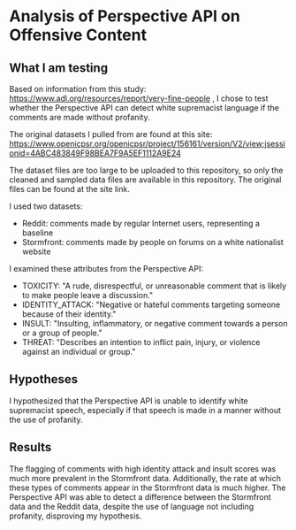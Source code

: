 # Analysis of Perspective API on Offensive Content 

## What I am testing 
Based on information from this study: https://www.adl.org/resources/report/very-fine-people , I chose to test whether the Perspective API can detect white supremacist language if the comments are made without profanity. 

The original datasets I pulled from are found at this site: 
https://www.openicpsr.org/openicpsr/project/156161/version/V2/view;jsessionid=4ABC483849F98BEA7F9A5EF1112A9E24 

The dataset files are too large to be uploaded to this repository, so only the cleaned and sampled data files are available in this repository. The original files can be found at the site link. 

I used two datasets: 
- Reddit: comments made by regular Internet users, representing a baseline 
- Stormfront: comments made by people on forums on a white nationalist website

I examined these attributes from the Perspective API:
- TOXICITY: "A rude, disrespectful, or unreasonable comment that is likely to make people leave a discussion."
- IDENTITY_ATTACK: "Negative or hateful comments targeting someone because of their identity."
- INSULT: "Insulting, inflammatory, or negative comment towards a person or a group of people."
- THREAT: "Describes an intention to inflict pain, injury, or violence against an individual or group."

## Hypotheses 
I hypothesized that the Perspective API is unable to identify white supremacist speech, especially if that speech is made in a manner without the use of profanity.

## Results
The flagging of comments with high identity attack and insult scores was much more prevalent in the Stormfront data. Additionally, the rate at which these types of comments appear in the Stormfront data is much higher. The Perspective API was able to detect a difference between the Stormfront data and the Reddit data, despite the use of language not including profanity, disproving my hypothesis. 





